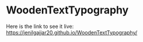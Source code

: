 # WoodenTextTypography


Here is the link to see it live: https://jenilgajjar20.github.io/WoodenTextTypography/
